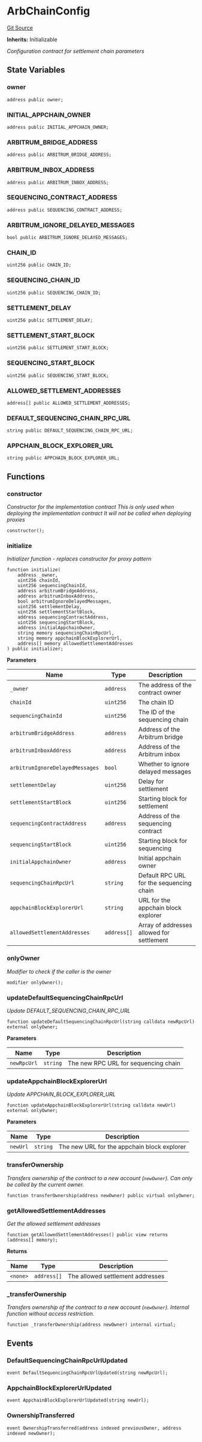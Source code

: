 # ArbChainConfig
[Git Source](https://github.com/SyndicateProtocol/syndicate-appchains/blob/f93e91004eb8d04d84acd3b9cb0e8f7e6abfa528/src/config/ArbChainConfig.sol)

**Inherits:**
Initializable

*Configuration contract for settlement chain parameters*


## State Variables
### owner

```solidity
address public owner;
```


### INITIAL_APPCHAIN_OWNER

```solidity
address public INITIAL_APPCHAIN_OWNER;
```


### ARBITRUM_BRIDGE_ADDRESS

```solidity
address public ARBITRUM_BRIDGE_ADDRESS;
```


### ARBITRUM_INBOX_ADDRESS

```solidity
address public ARBITRUM_INBOX_ADDRESS;
```


### SEQUENCING_CONTRACT_ADDRESS

```solidity
address public SEQUENCING_CONTRACT_ADDRESS;
```


### ARBITRUM_IGNORE_DELAYED_MESSAGES

```solidity
bool public ARBITRUM_IGNORE_DELAYED_MESSAGES;
```


### CHAIN_ID

```solidity
uint256 public CHAIN_ID;
```


### SEQUENCING_CHAIN_ID

```solidity
uint256 public SEQUENCING_CHAIN_ID;
```


### SETTLEMENT_DELAY

```solidity
uint256 public SETTLEMENT_DELAY;
```


### SETTLEMENT_START_BLOCK

```solidity
uint256 public SETTLEMENT_START_BLOCK;
```


### SEQUENCING_START_BLOCK

```solidity
uint256 public SEQUENCING_START_BLOCK;
```


### ALLOWED_SETTLEMENT_ADDRESSES

```solidity
address[] public ALLOWED_SETTLEMENT_ADDRESSES;
```


### DEFAULT_SEQUENCING_CHAIN_RPC_URL

```solidity
string public DEFAULT_SEQUENCING_CHAIN_RPC_URL;
```


### APPCHAIN_BLOCK_EXPLORER_URL

```solidity
string public APPCHAIN_BLOCK_EXPLORER_URL;
```


## Functions
### constructor

*Constructor for the implementation contract
This is only used when deploying the implementation contract
It will not be called when deploying proxies*


```solidity
constructor();
```

### initialize

*Initializer function - replaces constructor for proxy pattern*


```solidity
function initialize(
    address _owner,
    uint256 chainId,
    uint256 sequencingChainId,
    address arbitrumBridgeAddress,
    address arbitrumInboxAddress,
    bool arbitrumIgnoreDelayedMessages,
    uint256 settlementDelay,
    uint256 settlementStartBlock,
    address sequencingContractAddress,
    uint256 sequencingStartBlock,
    address initialAppchainOwner,
    string memory sequencingChainRpcUrl,
    string memory appchainBlockExplorerUrl,
    address[] memory allowedSettlementAddresses
) public initializer;
```
**Parameters**

|Name|Type|Description|
|----|----|-----------|
|`_owner`|`address`|The address of the contract owner|
|`chainId`|`uint256`|The chain ID|
|`sequencingChainId`|`uint256`|The ID of the sequencing chain|
|`arbitrumBridgeAddress`|`address`|Address of the Arbitrum bridge|
|`arbitrumInboxAddress`|`address`|Address of the Arbitrum inbox|
|`arbitrumIgnoreDelayedMessages`|`bool`|Whether to ignore delayed messages|
|`settlementDelay`|`uint256`|Delay for settlement|
|`settlementStartBlock`|`uint256`|Starting block for settlement|
|`sequencingContractAddress`|`address`|Address of the sequencing contract|
|`sequencingStartBlock`|`uint256`|Starting block for sequencing|
|`initialAppchainOwner`|`address`|Initial appchain owner|
|`sequencingChainRpcUrl`|`string`|Default RPC URL for the sequencing chain|
|`appchainBlockExplorerUrl`|`string`|URL for the appchain block explorer|
|`allowedSettlementAddresses`|`address[]`|Array of addresses allowed for settlement|


### onlyOwner

*Modifier to check if the caller is the owner*


```solidity
modifier onlyOwner();
```

### updateDefaultSequencingChainRpcUrl

*Update DEFAULT_SEQUENCING_CHAIN_RPC_URL*


```solidity
function updateDefaultSequencingChainRpcUrl(string calldata newRpcUrl) external onlyOwner;
```
**Parameters**

|Name|Type|Description|
|----|----|-----------|
|`newRpcUrl`|`string`|The new RPC URL for sequencing chain|


### updateAppchainBlockExplorerUrl

*Update APPCHAIN_BLOCK_EXPLORER_URL*


```solidity
function updateAppchainBlockExplorerUrl(string calldata newUrl) external onlyOwner;
```
**Parameters**

|Name|Type|Description|
|----|----|-----------|
|`newUrl`|`string`|The new URL for the appchain block explorer|


### transferOwnership

*Transfers ownership of the contract to a new account (`newOwner`).
Can only be called by the current owner.*


```solidity
function transferOwnership(address newOwner) public virtual onlyOwner;
```

### getAllowedSettlementAddresses

*Get the allowed settlement addresses*


```solidity
function getAllowedSettlementAddresses() public view returns (address[] memory);
```
**Returns**

|Name|Type|Description|
|----|----|-----------|
|`<none>`|`address[]`|The allowed settlement addresses|


### _transferOwnership

*Transfers ownership of the contract to a new account (`newOwner`).
Internal function without access restriction.*


```solidity
function _transferOwnership(address newOwner) internal virtual;
```

## Events
### DefaultSequencingChainRpcUrlUpdated

```solidity
event DefaultSequencingChainRpcUrlUpdated(string newRpcUrl);
```

### AppchainBlockExplorerUrlUpdated

```solidity
event AppchainBlockExplorerUrlUpdated(string newUrl);
```

### OwnershipTransferred

```solidity
event OwnershipTransferred(address indexed previousOwner, address indexed newOwner);
```

